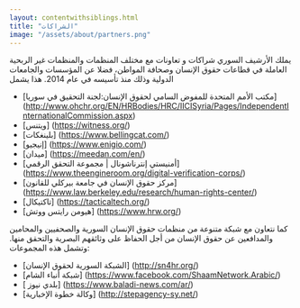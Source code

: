 ```yaml
---
layout: contentwithsiblings.html
title: "الشراكات"
image: "/assets/about/partners.png"
---
```


يملك الأرشيف السوري شراكات و تعاونات مع مختلف المنظمات والمنظمات غير الربحية العاملة في قطاعات حقوق الإنسان وصحافة المواطن، فضلا عن المؤسسات والجامعات الدولية وذلك منذ تأسيسه في عام 2014. هذا يشمل

- [مكتب الأمم المتحدة للمفوض السامي لحقوق الإنسان:لجنة التحقيق في سوريا] (http://www.ohchr.org/EN/HRBodies/HRC/IICISyria/Pages/IndependentInternationalCommission.aspx)
- [ويتنس] (https://witness.org/)
- [بلينغكات] (https://www.bellingcat.com/)
- [إنيجيو] (https://www.enigio.com/)
- [ميدان] (https://meedan.com/en/)
- [أمنيستي إنترناشونال | مجموعة التحقق الرقمي] (https://www.theengineroom.org/digital-verification-corps/)
- [مركز حقوق الإنسان في جامعة بيركلي للقانون] (https://www.law.berkeley.edu/research/human-rights-center/)
- [تاكتيكال] (https://tacticaltech.org/)
- [هيومن رايتس ووتش] (https://www.hrw.org/)

كما نتعاون مع شبكة متنوعة من منظمات حقوق الإنسان السورية والصحفيين والمحامين والمدافعين عن حقوق الإنسان من أجل الحفاظ على وثائقهم البصرية والتحقق منها. وتشمل هذه المجموعات:

- [الشبكة السورية لحقوق الإنسان] (http://sn4hr.org/)
- [شبكة أنباء الشام] (https://www.facebook.com/ShaamNetwork.Arabic/)
- [ بلدي نيوز] (https://www.baladi-news.com/ar/)
- [وكالة خطوة الإخبارية] (http://stepagency-sy.net/)
